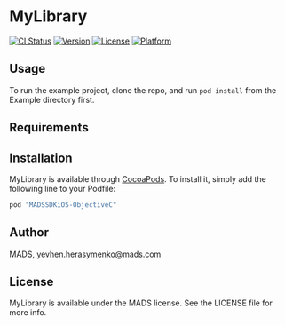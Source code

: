 # MyLibrary

[![CI Status](http://img.shields.io/travis/LilushFess/MyLibrary.svg?style=flat)](https://travis-ci.org/MADSNL/MadsSDKiOS)
[![Version](https://img.shields.io/cocoapods/v/MyLibrary.svg?style=flat)](http://cocoapods.org/pods/MadsSDKiOS)
[![License](https://img.shields.io/cocoapods/l/MyLibrary.svg?style=flat)](http://cocoapods.org/pods/MadsSDKiOS)
[![Platform](https://img.shields.io/cocoapods/p/MyLibrary.svg?style=flat)](http://cocoapods.org/pods/MadsSDKiOS)

## Usage

To run the example project, clone the repo, and run `pod install` from the Example directory first.

## Requirements

## Installation

MyLibrary is available through [CocoaPods](http://cocoapods.org). To install
it, simply add the following line to your Podfile:

```ruby
pod "MADSSDKiOS-ObjectiveC"
```

## Author

MADS, yevhen.herasymenko@mads.com

## License

MyLibrary is available under the MADS license. See the LICENSE file for more info.
